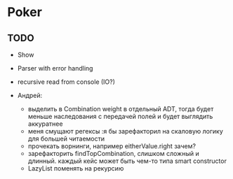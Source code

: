 # Poker

## TODO
* Show
* Parser with error handling
* recursive read from console (IO?)

* Андрей:
  - выделить в Combination weight в отдельный ADT, тогда будет меньше наследования с передачей полей и будет выглядить аккуратнее
  - меня смущают регексы :я бы зарефакторил на скаловую логику для большей читаемости
  - прочекать ворнинги, например eitherValue.right зачем?
  - зарефакторить findTopCombination, слишком сложный и длинный. каждый кейс может быть чем-то типа smart constructor
  - LazyList поменять на рекурсию
